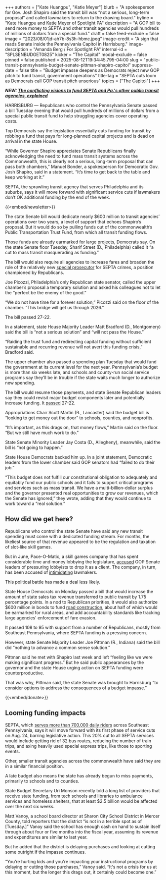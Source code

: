 +++
authors = ["Kate Huangpu", "Katie Meyer"]
blurb = "A spokesperson for Gov. Josh Shapiro said the transit bill was “not a serious, long-term proposal” and called lawmakers to return to the drawing board."
byline = "Kate Huangpu and Katie Meyer of Spotlight PA"
description = "A GOP bill to send more money to SEPTA and other transit agencies would pull hundreds of millions of dollars from a special fund."
draft = false
feed-exclude = false
image = "2023/08/01jd-ah7b-8s3h-hbmc.jpeg"
image-credit = "A sign that reads Senate inside the Pennsylvania Capitol in Harrisburg."
image-description = "Amanda Berg / For Spotlight PA"
internal-id = "SPLSENBUDGET0825"
kicker = "The Capitol"
modal-exclude = false
pinned = false
published = 2025-08-12T19:34:45.795-04:00
slug = "public-transit-pennsylvania-budget-senate-pittman-shapiro-capitol"
suppress-date = false
title = "Budget impasse deepens as Democrats reject new GOP pitch to fund transit, government operations"
title-tag = "SEPTA cuts loom as Democrats call GOP transit pitch unserious"
topics = ["The Capitol"]
+++

<strong><em>NEW: </em></strong><a href="https://www.spotlightpa.org/news/2025/08/pennsylvania-budget-impasse-septa-transit-funding-joe-pittman-state-senate-capitol/"><strong><em>The conflicting visions to fund SEPTA and Pa.&#39;s other public transit agencies, explained</em></strong></a><strong><em></em></strong>

HARRISBURG — Republicans who control the Pennsylvania Senate passed a bill Tuesday evening that would pull hundreds of millions of dollars from a special public transit fund to help struggling agencies cover operating costs.

Top Democrats say the legislation essentially cuts funding for transit by robbing a fund that pays for long-planned capital projects and is dead on arrival in the state House.

“While Governor Shapiro appreciates Senate Republicans finally acknowledging the need to fund mass transit systems across the Commonwealth, this is clearly not a serious, long-term proposal that can pass both chambers,” Manuel Bonder, a spokesperson for Democratic Gov. Josh Shapiro, said in a statement. “It’s time to get back to the table and keep working at it.”

SEPTA, the sprawling transit agency that serves Philadelphia and its suburbs, says it will move forward with significant service cuts if lawmakers don’t OK additional funding by the end of the week.

{{<embed/newsletter>}}

The state Senate bill would dedicate nearly $600 million to transit agencies’ operations over two years, a level of support that echoes Shapiro’s proposal. But it would do so by pulling funds out of the commonwealth’s Public Transportation Trust Fund, from which all transit funding flows.

Those funds are already earmarked for large projects, Democrats say. On the state Senate floor Tuesday, Sharif Street (D., Philadelphia) called it “a cut to mass transit masquerading as funding.”

The bill would also require all agencies to increase fares and broaden the role of the relatively new <a href="https://www.spotlightpa.org/news/2023/12/pennsylvania-criminal-justice-clean-slate-probation-legislature-crime-septa/">special prosecutor</a> for SEPTA crimes, a position championed by Republicans.

Joe Picozzi, Philadelphia’s only Republican state senator, called the upper chamber’s proposal a temporary solution and asked his colleagues not to let the “perfect be the enemy of the good.”

“We do not have time for a forever solution,” Picozzi said on the floor of the chamber. “This bridge will get us through 2026.”

The bill passed 27-22.

In a statement, state House Majority Leader Matt Bradford (D., Montgomery) said the bill is “not a serious solution” and “will not pass the House.”

“Raiding the trust fund and redirecting capital funding without sufficient sustainable and recurring revenue will not avert this funding crisis,” Bradford said.

The upper chamber also passed a spending plan Tuesday that would fund the government at its current level for the next year. Pennsylvania’s budget is more than six weeks late, and schools and county-run social service programs say they’ll be in trouble if the state waits much longer to authorize new spending.

The bill would resume those payments, and state Senate Republican leaders say they could revisit major budget components later and potentially increase funding. It <a href="https://www.legis.state.pa.us/cfdocs/billinfo/bill_history.cfm?syear=2025&amp;sind=0&amp;body=S&amp;type=B&amp;bn=160">passed</a> 27-22.

Appropriations Chair Scott Martin (R., Lancaster) said the budget bill is “looking to get money out the door” to schools, counties, and nonprofits.

“It’s important, as this drags on, that money flows,” Martin said on the floor. “But we still have much work to do.”

State Senate Minority Leader Jay Costa (D., Allegheny), meanwhile, said the bill is “not going to happen.”

State House Democrats backed him up. In a joint statement, Democratic leaders from the lower chamber said GOP senators had “failed to do their job.”

“This budget does not fulfill our constitutional obligation to adequately and equitably fund our public schools and it fails to support critical programs and services such as mass transit. We have a multi-billion-dollar surplus and the governor presented real opportunities to grow our revenues, which the Senate has ignored,” they wrote, adding that they would continue to work toward a “real solution.”

## How did we get here?

Republicans who control the state Senate have said any new transit spending must come with a dedicated funding stream. For months, the likeliest source of that revenue appeared to be the regulation and taxation of slot-like skill games.

But in June, Pace-O-Matic, a skill games company that has spent considerable time and money lobbying the legislature, <a href="https://www.spotlightpa.org/news/2025/06/skill-games-budget-pennsylvania-lobbyists-senate-fight-ward-pittman/">accused</a> GOP Senate leaders of pressuring lobbyists to drop it as a client. The company, in turn, has been accused of <a href="https://www.inquirer.com/news/pennsylvania/skill-games-pennsylvania-senators-intimidation-20250705.html">intimidating</a> lawmakers.

This political battle has made a deal less likely.

State House Democrats on Monday passed a bill that would increase the amount of state sales tax revenue transferred to public transit by 1.75 percentage points. In a nod to Republican priorities, it would also authorize $600 million in bonds to fund <a href="https://www.spotlightpa.org/news/2025/07/capitol-road-funding-pennsylvania-budget-impasse-2025-transit/">road construction</a>, about half of which would be earmarked for rural areas, and add accountability standards like tracking large agencies&#39; enforcement of fare evasion.

It passed 108 to 95 with support from a number of Republicans, mostly from Southeast Pennsylvania, where SEPTA funding is a pressing concern.

However, state Senate Majority Leader Joe Pittman (R., Indiana) said the bill did “nothing to advance a common sense solution.”

Pittman said he met with Shapiro last week and left “feeling like we were making significant progress.” But he said public appearances by the governor and the state House urging action on SEPTA funding were counterproductive.

That was why, Pittman said, the state Senate was brought to Harrisburg “to consider options to address the consequences of a budget impasse.”

{{<embed/donate>}}

## Looming funding impacts

SEPTA, which <a href="https://wwww.septa.org/news/ridership-june-2025/">serves more than 700,000 daily riders</a> across Southeast Pennsylvania, says it will move forward with its first phase of service cuts on Aug. 24, barring legislative action. This 20% cut to all SEPTA services would include getting rid of 32 bus routes, reducing the number of train trips, and axing heavily used special express trips, like those to sporting events.

Other, smaller transit agencies across the commonwealth have said they are in a similar financial position.

A late budget also means the state has already begun to miss payments, primarily to schools and to counties.

State Budget Secretary Uri Monson recently told a long list of providers that receive state funding, from tech schools and libraries to ambulance services and homeless shelters, that at least $2.5 billion would be affected over the next six weeks.

Matt Vanoy, a school board director at Sharon City School District in Mercer County, told reporters that the district “is not in a terrible spot as of \[Tuesday.\]” Vanoy said the school has enough cash on hand to sustain itself through about four or five months into the fiscal year, assuming its revenue and expenditures are similar to last year.

But he added that the district is delaying purchases and looking at cutting some outright if the impasse continues.

“You’re hurting kids and you&#39;re impacting your instructional programs by delaying or cutting those purchases,” Vanoy said. “It&#39;s not a crisis for us at this moment, but the longer this drags out, it certainly could become one.”

